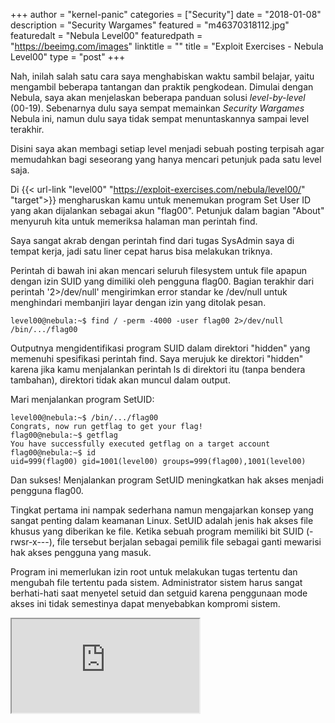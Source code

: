 +++
author = "kernel-panic"
categories = ["Security"]
date = "2018-01-08"
description = "Security Wargames"
featured = "m46370318112.jpg"
featuredalt = "Nebula Level00"
featuredpath = "https://beeimg.com/images"
linktitle = ""
title = "Exploit Exercises - Nebula Level00"
type = "post"
+++

Nah, inilah salah satu cara saya menghabiskan waktu sambil belajar, yaitu mengambil beberapa tantangan dan praktik pengkodean. Dimulai dengan Nebula, saya akan menjelaskan beberapa panduan solusi *level-by-level* (00-19). Sebenarnya dulu saya sempat memainkan *Security Wargames* Nebula ini, namun dulu saya tidak sempat menuntaskannya sampai level terakhir.

Disini saya akan membagi setiap level menjadi sebuah posting terpisah agar memudahkan bagi seseorang yang hanya mencari petunjuk pada satu level saja.

Di {{< url-link "level00" "https://exploit-exercises.com/nebula/level00/" "target">}} mengharuskan kamu untuk menemukan program Set User ID yang akan dijalankan sebagai akun "flag00". Petunjuk dalam bagian "About" menyuruh kita untuk memeriksa halaman man perintah find.

Saya sangat akrab dengan perintah find dari tugas SysAdmin saya di tempat kerja, jadi satu liner cepat harus bisa melakukan triknya.

Perintah di bawah ini akan mencari seluruh filesystem untuk file apapun dengan izin SUID yang dimiliki oleh pengguna flag00. Bagian terakhir dari perintah '2>/dev/null' mengirimkan error standar ke /dev/null untuk menghindari membanjiri layar dengan izin yang ditolak pesan.

	level00@nebula:~$ find / -perm -4000 -user flag00 2>/dev/null
	/bin/.../flag00
	
Outputnya mengidentifikasi program SUID dalam direktori "hidden" yang memenuhi spesifikasi perintah find. Saya merujuk ke direktori "hidden" karena jika kamu menjalankan perintah ls di direktori itu (tanpa bendera tambahan), direktori tidak akan muncul dalam output.

Mari menjalankan program SetUID:

	level00@nebula:~$ /bin/.../flag00
	Congrats, now run getflag to get your flag!
	flag00@nebula:~$ getflag
	You have successfully executed getflag on a target account
	flag00@nebula:~$ id
	uid=999(flag00) gid=1001(level00) groups=999(flag00),1001(level00)

Dan sukses! Menjalankan program SetUID meningkatkan hak akses menjadi pengguna flag00.

Tingkat pertama ini nampak sederhana namun mengajarkan konsep yang sangat penting dalam keamanan Linux. SetUID adalah jenis hak akses file khusus yang diberikan ke file. Ketika sebuah program memiliki bit SUID (-rwsr-x---), file tersebut berjalan sebagai pemilik file sebagai ganti mewarisi hak akses pengguna yang masuk.

Program ini memerlukan izin root untuk melakukan tugas tertentu dan mengubah file tertentu pada sistem. Administrator sistem harus sangat berhati-hati saat menyetel setuid dan setguid karena penggunaan mode akses ini tidak semestinya dapat menyebabkan kompromi sistem.

<div class="videoyoutube">
<div class="video-responsive">
<iframe allowfullscreen="1" class="embedded-video-large" src="https://www.youtube.com/embed/MXUJFTnAY1E?rel=0"></iframe>
</div>
</div>
